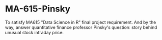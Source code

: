 # MA-615-Pinsky
To satisfy MA615 "Data Science in R" final project requirement. And by the way, answer quantitative finance professor Pinsky's question: story behind unusual stock intraday price. 

